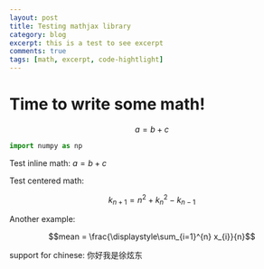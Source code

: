 ```yaml
---
layout: post
title: Testing mathjax library
category: blog
excerpt: this is a test to see excerpt
comments: true
tags: [math, excerpt, code-hightlight]
---
```

# Time to write some math!
$$ a = b + c $$

```python
import numpy as np
```

Test inline math: 
$a = b + c$

Test centered math:

$$k_{n+1} = n^2 + k_n^2 - k_{n-1}$$

Another example:

$$mean = \frac{\displaystyle\sum_{i=1}^{n} x_{i}}{n}$$

support for chinese: 你好我是徐炫东